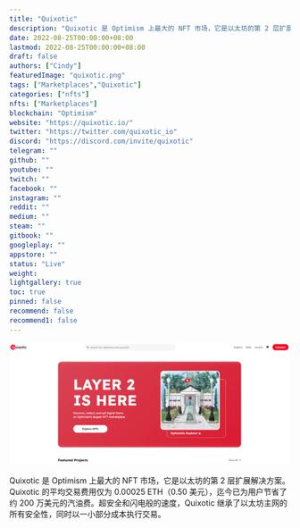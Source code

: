 ```yaml
---
title: "Quixotic"
description: "Quixotic 是 Optimism 上最大的 NFT 市场，它是以太坊的第 2 层扩展解决方案。Quixotic 的平均交易费用仅为 0.00025 ETH（0.50 美元），迄今已为用户节省了约 200 万美元的汽油费。超安全和闪电般的速度，Quixotic 继承了以太坊主网的所有安全性，同时以一小部分成本执行交易。"
date: 2022-08-25T00:00:00+08:00
lastmod: 2022-08-25T00:00:00+08:00
draft: false
authors: ["Cindy"]
featuredImage: "quixotic.png"
tags: ["Marketplaces","Quixotic"]
categories: ["nfts"]
nfts: ["Marketplaces"]
blockchain: "Optimism"
website: "https://quixotic.io/"
twitter: "https://twitter.com/quixotic_io"
discord: "https://discord.com/invite/quixotic"
telegram: ""
github: ""
youtube: ""
twitch: ""
facebook: ""
instagram: ""
reddit: ""
medium: ""
steam: ""
gitbook: ""
googleplay: ""
appstore: ""
status: "Live"
weight: 
lightgallery: true
toc: true
pinned: false
recommend: false
recommend1: false
---
```

![NFT](image-20220824170352051.png)

Quixotic 是 Optimism 上最大的 NFT 市场，它是以太坊的第 2 层扩展解决方案。Quixotic 的平均交易费用仅为 0.00025 ETH（0.50 美元），迄今已为用户节省了约 200 万美元的汽油费。超安全和闪电般的速度，Quixotic 继承了以太坊主网的所有安全性，同时以一小部分成本执行交易。
